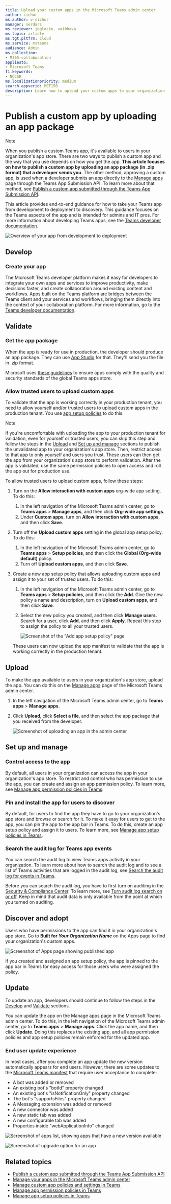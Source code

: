 ```yaml
---
title: Upload your custom apps in the Microsoft Teams admin center
author: cichur
ms.author: v-cichur
manager: serdars
ms.reviewer: joglocke, vaibhava
ms.topic: article
ms.tgt.pltfrm: cloud
ms.service: msteams
audience: Admin
ms.collection: 
- M365-collaboration
appliesto: 
- Microsoft Teams
f1.keywords:
- NOCSH
ms.localizationpriority: medium
search.appverid: MET150
description: Learn how to upload your custom apps to your organization's app store in the Microsoft Teams admin center. 
---
```


# Publish a custom app by uploading an app package

> [!NOTE]
> When you publish a custom Teams app, it's available to users in your organization's app store. There are two ways to publish a custom app and the way that you use depends on how you get the app. **This article focuses on how to publish a custom app by uploading an app package (in .zip format) that a developer sends you**. The other method, approving a custom app, is used when a developer submits an app directly to the <a href="/microsoftteams/manage-apps" target="_blank">Manage apps</a> page through the Teams App Submission API. To learn more about that method, see <a href="/microsoftteams/submit-approve-custom-apps" target="_blank">Publish a custom app submitted through the Teams App Submission API</a>.

This article provides end-to-end guidance for how to take your Teams app from development to deployment to discovery. This guidance focuses on the Teams aspects of the app and is intended for admins and IT pros. For more information about developing Teams apps, see the <a href="/microsoftteams/platform" target="_blank">Teams developer documentation</a>.

![Overview of your app from development to deployment](media/upload-custom-apps.png)

## Develop

### Create your app

The Microsoft Teams developer platform makes it easy for developers to integrate your own apps and services to improve productivity, make decisions faster, and create collaboration around existing content and workflows. Apps built on the Teams platform are bridges between the Teams client and your services and workflows, bringing them directly into the context of your collaboration platform. For more information, go to the <a href="/microsoftteams/platform" target="_blank">Teams developer documentation</a>.

## Validate

### Get the app package

When the app is ready for use in production, the developer should produce an app package. They can use <a href="/microsoftteams/platform/get-started/get-started-app-studio" target="_blank">App Studio</a> for that. They'll send you the file in .zip format.

Microsoft uses <a href="/microsoftteams/platform/publishing/office-store-approval" target="_blank">these guidelines</a> to ensure apps comply with the quality and security standards of the global Teams apps store.

### Allow trusted users to upload custom apps

To validate that the app is working correctly in your production tenant, you need to allow yourself and/or trusted users to upload custom apps in the production tenant. You use <a href="/microsoftteams/teams-app-setup-policies" target="_blank">app setup policies</a> to do this.

> [!NOTE]
> If you're uncomfortable with uploading the app to your production tenant for validation, even for yourself or trusted users, you can skip this step and follow the steps in the [Upload](#upload) and [Set up and manage](#set-up-and-manage) sections to publish the unvalidated app to your organization's app store. Then, restrict access to that app to only yourself and users you trust. These users can then get the app from your organization's app store to perform validation. After the app is validated, use the same permission policies to open access and roll the app out for production use.

To allow trusted users to upload custom apps, follow these steps:

1. Turn on the **Allow interaction with custom apps** org-wide app setting. To do this:
    1. In the left navigation of the Microsoft Teams admin center, go to **Teams apps** > **Manage apps**, and then click **Org-wide app settings**.
    2. Under **Custom apps**, turn on **Allow interaction with custom apps**, and then click **Save**.
2. Turn off the **Upload custom apps** setting in the global app setup policy. To do this:
    1. In the left navigation of the Microsoft Teams admin center, go to **Teams apps** > **Setup policies**, and then click the **Global (Org-wide default)** policy.
    2. Turn off **Upload custom apps**, and then click **Save**.
3. Create a new app setup policy that allows uploading custom apps and assign it to your set of trusted users. To do this:
    1. In the left navigation of the Microsoft Teams admin center, go to **Teams apps** > **Setup policies**, and then click the **Add**. Give the new policy a name and description, turn on **Upload custom apps**, and then click **Save**.
    2. Select the new policy you created, and then click **Manage users**. Search for a user, click **Add**, and then click **Apply**. Repeat this step to assign the policy to all your trusted users.

        ![Screenshot of the "Add app setup policy" page](media/manage-your-lob-apps-new-app-setup-policy.png)

    These users can now upload the app manifest to validate that the app is working correctly in the production tenant.

## Upload

To make the app available to users in your organization's app store, upload the app. You can do this on the <a href="/microsoftteams/manage-apps" target="_blank">Manage apps</a> page of the Microsoft Teams admin center.

1. In the left navigation of the Microsoft Teams admin center, go to **Teams apps** > **Manage apps**.
2. Click **Upload**, click **Select a file**, and then select the app package that you received from the developer.

   ![Screenshot of uploading an app in the admin center](media/manage-your-lob-apps-upload-new-app.png) 

## Set up and manage

### Control access to the app

By default, all users in your organization can access the app in your organization's app store. To restrict and control who has permission to use the app, you can create and assign an app permission policy. To learn more, see <a href="/microsoftteams/teams-app-permission-policies" target="_blank">Manage app permission policies in Teams</a>.

### Pin and install the app for users to discover

By default, for users to find the app they have to go to your organization's app store and browse or search for it. To make it easy for users to get to the app, you can pin the app to the app bar in Teams. To do this, create an app setup policy and assign it to users. To learn more, see <a href="/microsoftteams/teams-app-setup-policies" target="_blank">Manage app setup policies in Teams</a>.

### Search the audit log for Teams app events

You can search the audit log to view Teams apps activity in your organization. To learn more about how to search the audit log and to see a list of Teams activities that are logged in the audit log, see <a href="/microsoftteams/audit-log-events" target="_blank">Search the audit log for events in Teams</a>.

Before you can search the audit log, you have to first turn on auditing in the <a href="https://protection.office.com" target="_blank">Security & Compliance Center</a>. To learn more, see <a href="https://support.office.com/article/Turn-Office-365-audit-log-search-on-or-off-e893b19a-660c-41f2-9074-d3631c95a014" target="_blank">Turn audit log search on or off</a>. Keep in mind that audit data is only available from the point at which you turned on auditing.

## Discover and adopt

Users who have permissions to the app can find it in your organization's app store. Go to **Built for *Your Organization Name*** on the Apps page to find your organization's custom apps.

![Screenshot of Apps page showing published app ](media/custom-app-lifecycle-discovery.png)

If you created and assigned an app setup policy, the app is pinned to the app bar in Teams for easy access for those users who were assigned the policy.

## Update

To update an app, developers should continue to follow the steps in the [Develop](#develop) and [Validate](#validate) sections.

You can update the app on the Manage apps page in the Microsoft Teams admin center. To do this, in the left navigation of the Microsoft Teams admin center, go to **Teams apps** > **Manage apps**. Click the app name, and then click **Update**. Doing this replaces the existing app, and all app permission policies and app setup policies remain enforced for the updated app.

### End user update experience

In most cases, after you complete an app update the new version automatically appears for end users. However, there are some updates to the <a href="/microsoftteams/platform/resources/schema/manifest-schema" target="_blank">Microsoft Teams manifest</a> that require user acceptance to complete:

* A bot was added or removed
* An existing bot's "botId" property changed
* An existing bot's "isNotificationOnly" property changed
* The bot's "supportsFiles" property changed
* A Messaging extension was added or removed
* A new connector was added
* A new static tab was added
* A new configurable tab was added
* Properties inside "webApplicationInfo" changed

![Screenshot of apps list, showing apps that have a new version available](media/manage-your-custom-apps-update1.png)

![Screenshot of upgrade option for an app](media/manage-your-custom-apps-update2.png)

## Related topics

- [Publish a custom app submitted through the Teams App Submission API](submit-approve-custom-apps.md)
- [Manage your apps in the Microsoft Teams admin center](manage-apps.md)
- [Manage custom app policies and settings in Teams](teams-custom-app-policies-and-settings.md)
- [Manage app permission policies in Teams](teams-app-permission-policies.md)
- [Manage app setup policies in Teams](teams-app-setup-policies.md)